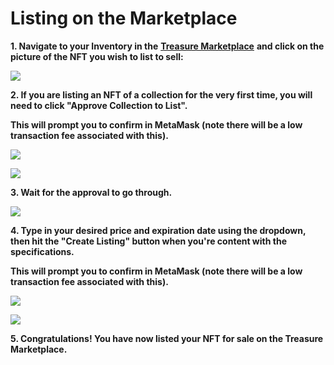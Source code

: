 # Listing on the Marketplace

**1. Navigate to your Inventory in the** [**Treasure Marketplace**](https://marketplace.treasure.lol) **and click on the picture of the NFT you wish to list to sell:**

![](<../../.gitbook/assets/step\_0 (1).png>)

**2. If you are listing an NFT of a collection for the very first time, you will need to click "Approve Collection to List".**

**This will prompt you to confirm in MetaMask (note there will be a low transaction fee associated with this).**

![](<../../.gitbook/assets/step\_1 (1).png>)

![](<../../.gitbook/assets/step\_2 (3).png>)

**3. Wait for the approval to go through.**

![](<../../.gitbook/assets/step\_3 (2).png>)

**4. Type in your desired price and expiration date using the dropdown, then hit the "Create Listing" button when you're content with the specifications.**

**This will prompt you to confirm in MetaMask (note there will be a low transaction fee associated with this).**

![](<../../.gitbook/assets/step\_4 (1).png>)

![](<../../.gitbook/assets/step\_5 (2).png>)

**5. Congratulations! You have now listed your NFT for sale on the Treasure Marketplace.**
